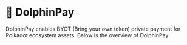 # 🐬 DolphinPay

DolphinPay enables BYOT (Bring your own token) private payment for Polkadot ecosystem assets. 
Below is the overview of DolphinPay:


